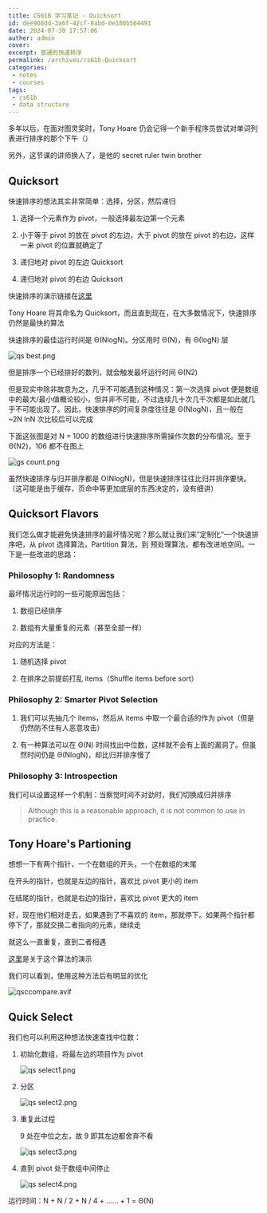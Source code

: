 ```yaml
---
title: CS61B 学习笔记 - Quicksort
id: dee908dd-3a6f-42cf-8abd-0e180b564491
date: 2024-07-30 17:57:06
auther: admin
cover: 
excerpt: 普通的快速排序
permalink: /archives/cs61b-Quicksort
categories:
 - notes
 - courses
tags: 
 - cs61b
 - data structure
---
```


多年以后，在面对图灵奖时，Tony Hoare 仍会记得一个新手程序员尝试对单词列表进行排序的那个下午（）

另外，这节课的讲师换人了，是他的 secret ruler twin brother

  

## Quicksort

快速排序的想法其实非常简单：选择，分区，然后递归

1.  选择一个元素作为 pivot，一般选择最左边第一个元素
    
2.  小于等于 pivot 的放在 pivot 的左边，大于 pivot 的放在 pivot 的右边，这样一来 pivot 的位置就确定了
    
3.  递归地对 pivot 的左边 Quicksort
    
4.  递归地对 pivot 的右边 Quicksort
    

快速排序的演示链接在[这里](https://docs.qq.com/slide/DR3pIaVlZcGtGaWFr)

Tony Hoare 将其命名为 Quicksort，而且直到现在，在大多数情况下，快速排序仍然是最快的算法

快速排序的最佳运行时间是 Θ(NlogN)。分区用时 Θ(N)，有 Θ(logN) 层

![qs best.png](/upload/qs%20best.png)

但是排序一个已经排好的数列，就会触发最坏运行时间 Θ(N2)

但是现实中除非故意为之，几乎不可能遇到这种情况：第一次选择 pivot 便是数组中的最大/最小值概论较小，但并非不可能，不过连续几十次几千次都是如此就几乎不可能出现了。因此，快速排序的时间复杂度往往是 Θ(NlogN)，且一般在 ~2N lnN 次比较后可以完成

下面这张图是对 N = 1000 的数组进行快速排序所需操作次数的分布情况。至于 Θ(N2)，106 都不在图上

![gs count.png](/upload/gs%20count.png)

虽然快速排序与归并排序都是 O(NlogN)，但是快速排序往往比归并排序要快。（这可能是由于缓存，页命中等更加底层的东西决定的，没有细讲）

  
  

## Quicksort Flavors

我们怎么做才能避免快速排序的最坏情况呢？那么就让我们来”定制化“一个快速排序吧，从 pivot 选择算法，Partition 算法，到 预处理算法，都有改进地空间。一下是一些改进的思路：

### Philosophy 1: Randomness

最坏情况运行时的一些可能原因包括：

1.  数组已经排序
    
2.  数组有大量重复的元素（甚至全部一样）
    

对应的方法是：

1.  随机选择 pivot
    
2.  在排序之前提前打乱 items（Shuffle items before sort）
    

### Philosophy 2: Smarter Pivot Selection

1.  我们可以先抽几个 items，然后从 items 中取一个最合适的作为 pivot（但是仍然防不住有人恶意攻击）
    
2.  有一种算法可以在 Θ(N) 时间找出中位数，这样就不会有上面的漏洞了。但虽然时间仍是 Θ(NlogN)，却比归并排序慢了
    

### Philosophy 3: Introspection

我们可以设置这样一个机制：当察觉时间不对劲时，我们切换成归并排序

> Although this is a reasonable approach, it is not common to use in practice.

  
  

## Tony Hoare's Partioning

想想一下有两个指针，一个在数组的开头，一个在数组的末尾

在开头的指针，也就是左边的指针，喜欢比 pivot 更小的 item

在结尾的指针，也就是右边的指针，喜欢比 pivot 更大的 item

好，现在他们相对走去，如果遇到了不喜欢的 item，那就停下。如果两个指针都停下了，那就交换二者指向的元素，继续走

就这么一直重复，直到二者相遇

[这里](https://docs.qq.com/slide/DR1dERlNUcE9WU2FC)是关于这个算法的演示

我们可以看到，使用这种方法后有明显的优化

![qsccompare.avif](/upload/qsccompare.avif)

  
  

## Quick Select

我们也可以利用这种想法快速查找中位数：

1.  初始化数组，将最左边的项目作为 pivot
    
    ![qs select1.png](/upload/qs%20select1.png)
    
2.  分区
    
    ![qs select2.png](/upload/qs%20select2.png)
    
3.  重复此过程
    
    9 处在中位之左，故 9 即其左边都舍弃不看
    
    ![qs select3.png](/upload/qs%20select3.png)
    
4.  直到 pivot 处于数组中间停止
    
    ![qs select4.png](/upload/qs%20select4.png)
    

运行时间：N + N / 2 + N / 4 + ...... + 1 = Θ(N)